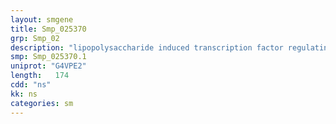 ```yaml
---
layout: smgene
title: Smp_025370
grp: Smp_02
description: "lipopolysaccharide induced transcription factor regulating TNF alpha (Sm only)"
smp: Smp_025370.1
uniprot: "G4VPE2"
length:   174
cdd: "ns"
kk: ns
categories: sm
---
```

